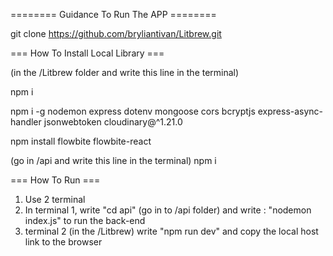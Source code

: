 ======== Guidance To Run The APP ========

git clone https://github.com/bryliantivan/Litbrew.git

=== How To Install Local Library ===

(in the /Litbrew folder and write this line in the terminal)

npm i

npm i -g nodemon express dotenv mongoose cors bcryptjs express-async-handler jsonwebtoken cloudinary@^1.21.0

npm install flowbite flowbite-react

(go in /api and write this line in the terminal)
npm i

=== How To Run ===
1. Use 2 terminal
2. In terminal 1, write "cd api" (go in to /api folder) and write : "nodemon index.js" to run the back-end
3. terminal 2 (in the /Litbrew) write "npm run dev" and copy the local host link to the browser
